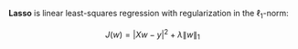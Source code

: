 **Lasso** is linear least-squares regression with regularization in the $\ell_1$-norm:

$$
J(w) = |Xw - y|^2 + \lambda \lVert w \rVert_1
$$